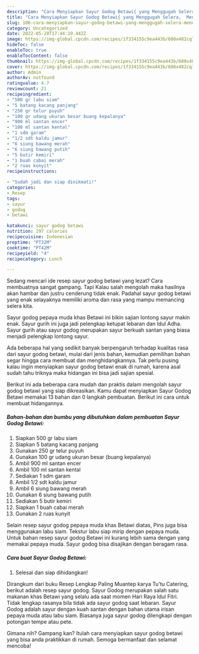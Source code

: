 ```yaml
---
description: "Cara Menyiapkan Sayur Godog Betawi{ yang Menggugah Selera,  Menu Buat lebaran"
title: "Cara Menyiapkan Sayur Godog Betawi{ yang Menggugah Selera,  Menu Buat lebaran"
slug: 106-cara-menyiapkan-sayur-godog-betawi-yang-menggugah-selera-menu-buat-lebaran
category: Uncategorized
date: 2022-05-28T17:44:19.442Z
image: https://img-global.cpcdn.com/recipes/1f334155c9ea443b/680x482cq70/sayur-godog-betawi-foto-resep-utama.jpg
hideToc: false
enableToc: true
enableTocContent: false
thumbnail: https://img-global.cpcdn.com/recipes/1f334155c9ea443b/680x482cq70/sayur-godog-betawi-foto-resep-utama.jpg
cover: https://img-global.cpcdn.com/recipes/1f334155c9ea443b/680x482cq70/sayur-godog-betawi-foto-resep-utama.jpg
author: Admin
authorAv: notfound
ratingvalue: 4.7
reviewcount: 21
recipeingredient:
- "500 gr labu siam"
- "5 batang kacang panjang"
- "250 gr telur puyuh"
- "100 gr udang ukuran besar buang kepalanya"
- "900 ml santan encer"
- "100 ml santan kental"
- "1 sdm garam"
- "1/2 sdt kaldu jamur"
- "6 siung bawang merah"
- "6 siung bawang putih"
- "5 butir kemiri"
- "1 buah cabai merah"
- "2 ruas kunyit"
recipeinstructions:

- "Sudah jadi dan siap dinikmati!"
categories:
- Resep
tags:
- sayur
- godog
- betawi

katakunci: sayur godog betawi 
nutrition: 297 calories
recipecuisine: Indonesian
preptime: "PT32M"
cooktime: "PT42M"
recipeyield: "4"
recipecategory: Lunch

---
```



Sedang mencari ide resep sayur godog betawi yang lezat? Cara membuatnya sangat gampang. Tapi Kalau salah mengolah maka hasilnya akan hambar dan justru cenderung tidak enak. Padahal sayur godog betawi yang enak selayaknya memiliki aroma dan rasa yang mampu memancing selera kita.


Sayur godog pepaya muda khas Betawi ini bikin sajian lontong sayur makin enak. Sayur gurih ini juga jadi pelengkap ketupat lebaran dan Idul Adha. Sayur gurih atau sayur godog merupakan sayur berkuah santan yang biasa menjadi pelengkap lontong sayur.

Ada beberapa hal yang sedikit banyak berpengaruh terhadap kualitas rasa dari sayur godog betawi, mulai dari jenis bahan, kemudian pemilihan bahan segar hingga cara membuat dan menghidangkannya. Tak perlu pusing kalau ingin menyiapkan sayur godog betawi enak di rumah, karena asal sudah tahu triknya maka hidangan ini bisa jadi sajian spesial.


Berikut ini ada beberapa cara mudah dan praktis dalam mengolah sayur godog betawi yang siap dikreasikan. Kamu dapat menyiapkan Sayur Godog Betawi memakai 13 bahan dan 0 langkah pembuatan. Berikut ini cara untuk membuat hidangannya.

<!--inarticleads1-->

##### Bahan-bahan dan bumbu yang dibutuhkan dalam pembuatan Sayur Godog Betawi:

1. Siapkan 500 gr labu siam
1. Siapkan 5 batang kacang panjang
1. Gunakan 250 gr telur puyuh
1. Gunakan 100 gr udang ukuran besar (buang kepalanya)
1. Ambil 900 ml santan encer
1. Ambil 100 ml santan kental
1. Sediakan 1 sdm garam
1. Ambil 1/2 sdt kaldu jamur
1. Ambil 6 siung bawang merah
1. Gunakan 6 siung bawang putih
1. Sediakan 5 butir kemiri
1. Siapkan 1 buah cabai merah
1. Gunakan 2 ruas kunyit


Selain resep sayur godog pepaya muda khas Betawi diatas, Pins juga bisa menggunakan labu siam. Tekstur labu siap mirip dengan pepaya muda. Untuk bahan resep sayur godog Betawi ini kurang lebih sama dengan yang memakai pepaya muda. Sayur godog bisa disajikan dengan beragam rasa. 

<!--inarticleads2-->

##### Cara buat Sayur Godog Betawi:


1. Selesai dan siap dihidangkan!

Dirangkum dari buku Resep Lengkap Paling Muantep karya Tu&#39;tu Catering, berikut adalah resep sayur godog. Sayur Godog merupakan salah satu makanan khas Betawi yang selalu ada saat momen Hari Raya Idul Fitri. Tidak lengkap rasanya bila tidak ada sayur godog saat lebaran. Sayur Godog adalah sayur dengan kuah santan dengan bahan utama irisan pepaya muda atau labu siam. Biasanya juga sayur godog dilengkapi dengan potongan tempe atau pete. 

Gimana nih? Gampang kan? Itulah cara menyiapkan sayur godog betawi yang bisa anda praktikkan di rumah. Semoga bermanfaat dan selamat mencoba!

